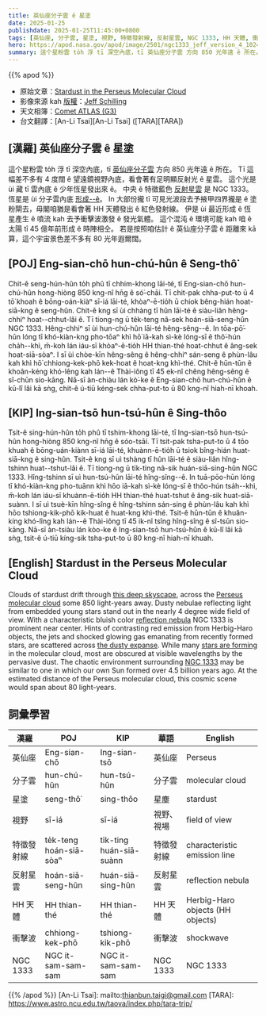 ```yaml
---
title: 英仙座分子雲 ê 星塗
date: 2025-01-25
publishdate: 2025-01-25T11:45:00+0800
tags: [英仙座, 分子雲, 星塗, 視野, 特徵發射線, 反射星雲, NGC 1333, HH 天體, 衝擊波]
hero: https://apod.nasa.gov/apod/image/2501/ngc1333_jeff_version_4_1024.jpg
summary: 這个星粉雲 to̍h 浮 tī 深空內底，tī 英仙座分子雲 方向 850 光年遠 ê 所在。
---
```


{{% apod %}}

- 原始文章：[Stardust in the Perseus Molecular Cloud](https://apod.nasa.gov/apod/ap250125.html)
- 影像來源 kah [版權][copyright]：[Jeff Schilling](https://www.astrobin.com/users/Space_Man_Spiff/collections/)
- 天文相簿：[Comet ATLAS (G3)](https://www.facebook.com/media/set/?set=a.600449002683681&type=3)
- 台文翻譯：[An-Li Tsai][An-Li Tsai] ([TARA][TARA])

## [漢羅] 英仙座分子雲 ê 星塗
這个星粉雲 to̍h 浮 tī 深空內底，tī [英仙座分子雲][Perseus molecular cloud] 方向 850 光年遠 ê 所在。
Tī 這幅差不多有 4 度闊 ê 望遠鏡視野內底，看會著有足明顯反射光 ê 星雲。
這个光是 ùi 藏 tī 雲內底 ê 少年恆星發出來 ê。
中央 ê 特徵藍色 [反射星雲][reflection nebula] 是 NGC 1333。
恆星是 ùi 分子雲內底 [形成--ê][Stars are forming]。
In 大部份攏 tī 可見光波段去予掖甲四界攏是 ê 塗粉閘去，毋閣咱猶是看會著 HH 天體發出 ê 紅色發射線。
伊是 ùi 最近形成 ê 恆星產生 ê 噴流 kah 去予衝擊波激發 ê 發光氣體。
這个混沌 ê 環境可能 kah 咱 ê 太陽 tī 45 億年前形成 ê 時陣相仝。
若是按照咱估計 ê 英仙座分子雲 ê 距離來 kā 算，這个宇宙景色差不多有 80 光年遐爾闊。

## [POJ] Eng-sian-chō hun-chú-hûn ê Seng-thô͘
Chit-ê seng-hún-hûn to̍h phû tī chhim-khong lāi-té, tī Eng-sian-chō hun-chú-hûn hong-hiòng 850 kng-nî hn̄g ê só͘-chāi.
Tī chit-pak chha-put-to ū 4 tō͘ khoah ê bōng-oán-kiàⁿ sī-iá lāi-té, khòaⁿ-ē-tio̍h ū chiok bêng-hián hoat-siā-kng ê seng-hûn. Chit-ê kng sī ùi chhàng tī hûn lāi-té ê siàu-liân hêng-chhiⁿ hoat--chhut-lâi ê.
Tī tiong-ng ū te̍k-teng nâ-sek hoán-siā-seng-hûn NGC 1333.
Hêng-chhiⁿ sī ùi hun-chú-hûn lāi-té hêng-sêng--ê.
In tōa-pō͘-hūn lóng tī khó-kiàn-kng pho-tōaⁿ khì hō͘ iā-kah sì-kè lóng-sī ê thô͘-hún cha̍h--khì, m̄-koh lán iáu-sī khòaⁿ-ē-tio̍h HH thian-thé hoat-chhut ê âng-sek hoat-siā-sòaⁿ.
I sī ùi chòe-kīn hêng-sêng ê hêng-chhiⁿ sán-seng ê phùn-lâu kah khì hō͘ chhiong-kek-phō kek-hoat ê hoat-kng khì-thé.
Chit-ê hūn-tūn ê khoân-kéng khó-lêng kah lán--ê Thài-iông tī 45 ek-nî chêng hêng-sêng ê sî-chūn sio-kāng.
Nā-sī àn-chiàu lán kò͘-ke ê Eng-sian-chō hun-chú-hûn ê kū-lî lâi kā sǹg, chit-ê ú-tiū kéng-sek chha-put-to ū 80 kng-nî hiah-nī khoah.

## [KIP] Ing-sian-tsō hun-tsú-hûn ê Sing-thôo
Tsit-ê sing-hún-hûn to̍h phû tī tshim-khong lāi-té, tī Ing-sian-tsō hun-tsú-hûn hong-hiòng 850 kng-nî hn̄g ê sóo-tsāi.
Tī tsit-pak tsha-put-to ū 4 tōo khuah ê bōng-uán-kiànn sī-iá lāi-té, khuànn-ē-tio̍h ū tsiok bîng-hián huat-siā-kng ê sing-hûn. Tsit-ê kng sī uì tshàng tī hûn lāi-té ê siàu-liân hîng-tshinn huat--tshut-lâi ê.
Tī tiong-ng ū ti̍k-ting nâ-sik huán-siā-sing-hûn NGC 1333.
Hîng-tshinn sī uì hun-tsú-hûn lāi-té hîng-sîng--ê.
In tuā-pōo-hūn lóng tī khó-kiàn-kng pho-tuānn khì hōo iā-kah sì-kè lóng-sī ê thôo-hún tsa̍h--khì, m̄-koh lán iáu-sī khuànn-ē-tio̍h HH thian-thé huat-tshut ê âng-sik huat-siā-suànn.
I sī uì tsuè-kīn hîng-sîng ê hîng-tshinn sán-sing ê phùn-lâu kah khì hōo tshiong-kik-phō kik-huat ê huat-kng khì-thé.
Tsit-ê hūn-tūn ê khuân-kíng khó-lîng kah lán--ê Thài-iông tī 45 ik-nî tsîng hîng-sîng ê sî-tsūn sio-kāng.
Nā-sī àn-tsiàu lán kòo-ke ê Ing-sian-tsō hun-tsú-hûn ê kū-lî lâi kā sǹg, tsit-ê ú-tiū kíng-sik tsha-put-to ū 80 kng-nî hiah-nī khuah.

## [English] Stardust in the Perseus Molecular Cloud
Clouds of stardust drift through [this deep skyscape][this deep skyscape], across the [Perseus molecular cloud][Perseus molecular cloud] some 850 light-years away.
Dusty nebulae reflecting light from embedded young stars stand out in the nearly 4 degree wide field of view.
With a characteristic bluish color [reflection nebula][reflection nebula] NGC 1333 is prominent near center.
Hints of contrasting red emission from Herbig-Haro objects, the jets and shocked glowing gas emanating from recently formed stars, are scattered across [the dusty expanse][the dusty expanse].
While many [stars are forming][stars are forming] in the molecular cloud, most are obscured at visible wavelengths by the pervasive dust.
The chaotic environment surrounding [NGC 1333][NGC 1333] may be similar to one in which our own Sun formed over 4.5 billion years ago.
At the estimated distance of the Perseus molecular cloud, this cosmic scene would span about 80 light-years.

## 詞彙學習
|漢羅|POJ|KIP|華語|English|
|-|-|-|-|-|
|英仙座|Eng-sian-chō|Ing-sian-tsō|英仙座|Perseus|
|分子雲|hun-chú-hûn|hun-tsú-hûn|分子雲|molecular cloud|
|星塗|seng-thô͘|sing-thôo|星塵|stardust|
|視野|sī-iá|sī-iá|視野、視場|field of view|
|特徵發射線|te̍k-teng hoán-siā-sòaⁿ|ti̍k-ting huán-siā-suànn|特徵發射線|characteristic emission line|
|反射星雲|hoán-siā-seng-hûn|huán-siā-sing-hûn|反射星雲|reflection nebula|
|HH 天體|HH thian-thé|HH thian-thé|HH 天體|Herbig-Haro objects (HH objects)|
|衝擊波|chhiong-kek-phō|tshiong-kik-phō|衝擊波|shockwave|
|NGC 1333|NGC it-sam-sam-sam|NGC it-sam-sam-sam|NGC 1333|NGC 1333|

{{% /apod %}}
[An-Li Tsai]: mailto:thianbun.taigi@gmail.com
[TARA]: https://www.astro.ncu.edu.tw/taova/index.php/tara-trip/

[copyright]: https://apod.nasa.gov/apod/fap/lib/about_apod.html#srapply
[License3]: https://creativecommons.org/licenses/by-nc-nd/3.0/
[License2]:https://creativecommons.org/licenses/by-nc-nd/2.0/

[this deep skyscape]:https://www.astrobin.com/3vfeut/?nc=collection&nce=37170
[Perseus molecular cloud]:https://en.wikipedia.org/wiki/Perseus_molecular_cloud#/media/File:PerseusCloudMap.png
[reflection nebula]:http://astronomy.swin.edu.au/cms/astro/cosmos/R/Reflection+Nebula
[the dusty expanse]:http://www.spitzer.caltech.edu/images/1523-ssc2005-24a1-NGC-1333-in-the-Infrared
[stars are forming]:https://arxiv.org/abs/astro-ph/0602089
[NGC 1333]:https://apod.nasa.gov/apod/ap240912.html
